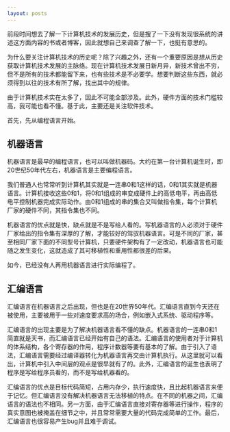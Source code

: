 ```yaml
---
layout: posts
---
```

前段时间想去了解一下计算机技术的发展历史，但是搜了一下没有发现很系统的讲述这方面内容的书或者博客，因此就想自己来调查了解一下，也挺有意思的。  

为什么要关注计算机技术的历史呢？除了兴趣之外，还有一个重要原因是想从历史获取计算机技术发展的主脉络。现在计算机技术发展日新月异，新技术曾出不穷，但不是所有的技术都能留下来，也有些技术是不必要学。想要判断这些东西，就必须得到以往的技术有所了解，找出其中的规律。  

由于计算机技术实在太多了，因此不可能全部涉及。此外，硬件方面的技术门槛较高，我可能也看不懂。基于此，主要还是关注软件技术。  

首先，先从编程语言开始。  

## 机器语言
机器语言是最早的编程语言，也可以叫做机器码。大约在第一台计算机诞生时，即20世纪50年代左右，机器语言是主要编程语言。  

我们普通人也常常听到计算机其实就是一连串0和1这样的话，0和1其实就是机器语言。计算机接收这些0和1，将0和1组成的串变成硬件上的高低电平，再由高低电平控制机器完成实际动作。由0和1组成的串的集合又叫做指令集，每个计算机厂家的硬件不同，其指令集也不同。  

机器语言的优点就是快，缺点就是不是写给人看的。写机器语言的人必须对于硬件厂家给出的指令集有深厚的了解，才能较好的驾驭机器语言。可是不同的厂家，甚至相同厂家下面的不同型号计算机，只要硬件架构有了一定改动，机器语言也可能随之发生变化，这就造成了其可移植性和重用性都很差的后果。  

如今，已经没有人再用机器语言进行实际编程了。

## 汇编语言
汇编语言在机器语言之后出现，但也是在20世界50年代。汇编语言直到今天还在被使用，主要被用于一些对速度要求高的场合，例如嵌入式系统、驱动程序等。  

汇编语言的出现主要是为了解决机器语言看不懂的缺点。机器语言的一连串0和1简直就是天书，而汇编语言已经开始有自己的语法。汇编语言的使用者对于计算机的体系结构，各个寄存器的作用，程序计数器等要有基本的了解。由于引入了语法，汇编语言需要经过编译器转化为机器语言再交由计算机执行。从这里就可以看出，计算机中引入中间层的观点是很早就有了的。此外，汇编语言的诞生也表明了程序是写给程序员看的，而不是写给机器看的。  

汇编语言的优点是目标代码简短，占用内存少，执行速度快，且比起机器语言来便于记忆。但汇编语言没有解决机器语言无法移植的特点。在不同的机器之间，汇编语言的语法也不相同。另一方面，由于汇编语言直接对寄存器等进行操作，程序的真实意图也被掩盖在细节之中，并且常常需要大量的代码完成简单的工作。最后，汇编语言也很容易产生bug并且难于调试。

